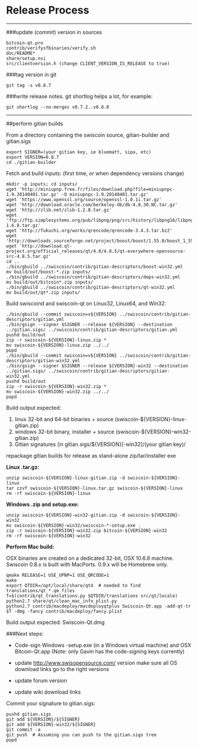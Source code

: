 Release Process
====================

* * *

###update (commit) version in sources


	bitcoin-qt.pro
	contrib/verifysfbinaries/verify.sh
	doc/README*
	share/setup.nsi
	src/clientversion.h (change CLIENT_VERSION_IS_RELEASE to true)

###tag version in git

	git tag -s v0.8.7

###write release notes. git shortlog helps a lot, for example:

	git shortlog --no-merges v0.7.2..v0.8.0

* * *

##perform gitian builds

 From a directory containing the swiscoin source, gitian-builder and gitian.sigs
  
	export SIGNER=(your gitian key, ie bluematt, sipa, etc)
	export VERSION=0.8.7
	cd ./gitian-builder

 Fetch and build inputs: (first time, or when dependency versions change)

	mkdir -p inputs; cd inputs/
	wget 'http://miniupnp.free.fr/files/download.php?file=miniupnpc-1.9.20140401.tar.gz' -O miniupnpc-1.9.20140401.tar.gz'
	wget 'https://www.openssl.org/source/openssl-1.0.1i.tar.gz'
	wget 'http://download.oracle.com/berkeley-db/db-4.8.30.NC.tar.gz'
	wget 'http://zlib.net/zlib-1.2.8.tar.gz'
	wget 'ftp://ftp.simplesystems.org/pub/libpng/png/src/history/libpng16/libpng-1.6.8.tar.gz'
	wget 'http://fukuchi.org/works/qrencode/qrencode-3.4.3.tar.bz2'
	wget 'http://downloads.sourceforge.net/project/boost/boost/1.55.0/boost_1_55_0.tar.bz2'
	wget 'http://download.qt-project.org/official_releases/qt/4.8/4.8.5/qt-everywhere-opensource-src-4.8.5.tar.gz'
	cd ..
	./bin/gbuild ../swiscoin/contrib/gitian-descriptors/boost-win32.yml
	mv build/out/boost-*.zip inputs/
	./bin/gbuild ../swiscoin/contrib/gitian-descriptors/deps-win32.yml
	mv build/out/bitcoin*.zip inputs/
	./bin/gbuild ../swiscoin/contrib/gitian-descriptors/qt-win32.yml
	mv build/out/qt*.zip inputs/

 Build swiscoind and swiscoin-qt on Linux32, Linux64, and Win32:
  
	./bin/gbuild --commit swiscoin=v${VERSION} ../swiscoin/contrib/gitian-descriptors/gitian.yml
	./bin/gsign --signer $SIGNER --release ${VERSION} --destination ../gitian.sigs/ ../swiscoin/contrib/gitian-descriptors/gitian.yml
	pushd build/out
	zip -r swiscoin-${VERSION}-linux.zip *
	mv swiscoin-${VERSION}-linux.zip ../../
	popd
	./bin/gbuild --commit swiscoin=v${VERSION} ../swiscoin/contrib/gitian-descriptors/gitian-win32.yml
	./bin/gsign --signer $SIGNER --release ${VERSION}-win32 --destination ../gitian.sigs/ ../swiscoin/contrib/gitian-descriptors/gitian-win32.yml
	pushd build/out
	zip -r swiscoin-${VERSION}-win32.zip *
	mv swiscoin-${VERSION}-win32.zip ../../
	popd

  Build output expected:

  1. linux 32-bit and 64-bit binaries + source (swiscoin-${VERSION}-linux-gitian.zip)
  2. windows 32-bit binary, installer + source (swiscoin-${VERSION}-win32-gitian.zip)
  3. Gitian signatures (in gitian.sigs/${VERSION}[-win32]/(your gitian key)/

repackage gitian builds for release as stand-alone zip/tar/installer exe

**Linux .tar.gz:**

	unzip swiscoin-${VERSION}-linux-gitian.zip -d swiscoin-${VERSION}-linux
	tar czvf swiscoin-${VERSION}-linux.tar.gz swiscoin-${VERSION}-linux
	rm -rf swiscoin-${VERSION}-linux

**Windows .zip and setup.exe:**

	unzip swiscoin-${VERSION}-win32-gitian.zip -d swiscoin-${VERSION}-win32
	mv swiscoin-${VERSION}-win32/swiscoin-*-setup.exe .
	zip -r swiscoin-${VERSION}-win32.zip bitcoin-${VERSION}-win32
	rm -rf swiscoin-${VERSION}-win32

**Perform Mac build:**

  OSX binaries are created on a dedicated 32-bit, OSX 10.6.8 machine.
  Swiscoin 0.8.x is built with MacPorts.  0.9.x will be Homebrew only.

	qmake RELEASE=1 USE_UPNP=1 USE_QRCODE=1
	make
	export QTDIR=/opt/local/share/qt4  # needed to find translations/qt_*.qm files
	T=$(contrib/qt_translations.py $QTDIR/translations src/qt/locale)
	python2.7 share/qt/clean_mac_info_plist.py
	python2.7 contrib/macdeploy/macdeployqtplus Swiscoin-Qt.app -add-qt-tr $T -dmg -fancy contrib/macdeploy/fancy.plist

 Build output expected: Swiscoin-Qt.dmg

###Next steps:

* Code-sign Windows -setup.exe (in a Windows virtual machine) and
  OSX Bitcoin-Qt.app (Note: only Gavin has the code-signing keys currently)

* update http://www.swisopensource.com/ version
  make sure all OS download links go to the right versions

* update forum version

* update wiki download links

Commit your signature to gitian.sigs:

	pushd gitian.sigs
	git add ${VERSION}/${SIGNER}
	git add ${VERSION}-win32/${SIGNER}
	git commit -a
	git push  # Assuming you can push to the gitian.sigs tree
	popd

